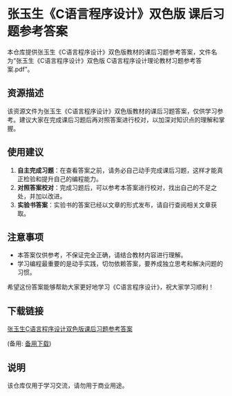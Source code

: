# 张玉生《C语言程序设计》双色版 课后习题参考答案

本仓库提供张玉生《C语言程序设计》双色版教材的课后习题参考答案，文件名为“张玉生《C语言程序设计》双色版 C语言程序设计理论教材习题参考答案.pdf”。

## 资源描述

该资源文件为张玉生《C语言程序设计》双色版教材的课后习题答案，仅供学习参考。建议大家在完成课后习题后再对照答案进行校对，以加深对知识点的理解和掌握。

## 使用建议

1. **自主完成习题**：在查看答案之前，请务必自己动手完成课后习题，这样才能真正检验和提升自己的编程能力。
2. **对照答案校对**：完成习题后，可以参考本答案进行校对，找出自己的不足之处，并加以改进。
3. **实验书答案**：实验书的答案已经以文章的形式发布，请自行查阅相关文章获取。

## 注意事项

- 本答案仅供参考，不保证完全正确，请结合教材内容进行理解。
- 学习编程最重要的是动手实践，切勿依赖答案，要养成独立思考和解决问题的习惯。

希望这份答案能够帮助大家更好地学习《C语言程序设计》，祝大家学习顺利！

## 下载链接
[张玉生C语言程序设计双色版课后习题参考答案](https://pan.quark.cn/s/58f29e178b5e) 

(备用: [备用下载](https://pan.baidu.com/s/1dNdBdQhoCXe0rYyDKIFaTw?pwd=1234))

## 说明

该仓库仅用于学习交流，请勿用于商业用途。
